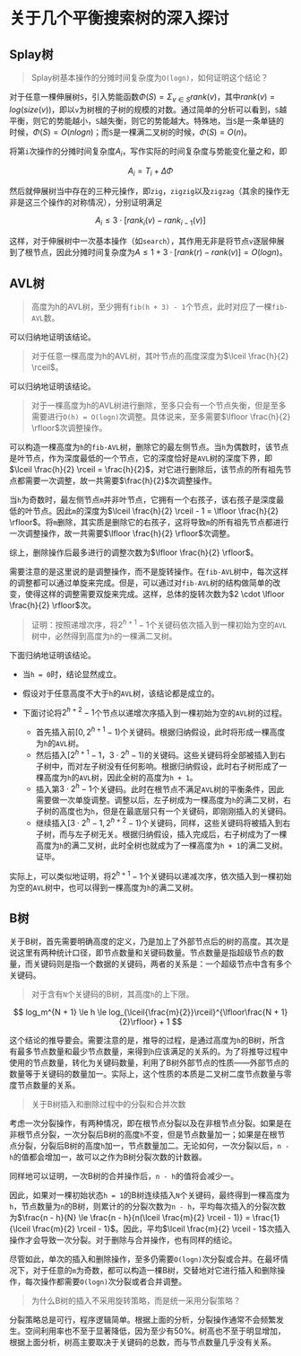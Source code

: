 关于几个平衡搜索树的深入探讨
=========================

## Splay树

> Splay树基本操作的分摊时间复杂度为`O(logn)`，如何证明这个结论？

对于任意一棵伸展树`S`，引入势能函数$\Phi(S) = \Sigma_{v \in S} rank(v)$，其中$rank(v) = log(size(v))$，即以`v`为树根的子树的规模的对数。通过简单的分析可以看到，`S`越平衡，则它的势能越小，`S`越失衡，则它的势能越大。特殊地，当`S`是一条单链的时候，$\Phi(S) = O(nlogn)$；而`S`是一棵满二叉树的时候，$\Phi(S) = O(n)$。

将第`i`次操作的分摊时间复杂度$A_i$，写作实际的时间复杂度与势能变化量之和，即

$$
A_i = T_i + \Delta\Phi
$$

然后就伸展树当中存在的三种元操作，即`zig`，`zigzig`以及`zigzag`（其余的操作无非是这三个操作的对称情况），分别证明满足

$$
A_i \le 3\cdot [rank_i(v) - rank_{i - 1}(v)]
$$

这样，对于伸展树中一次基本操作（如`search`），其作用无非是将节点`v`逐层伸展到了根节点，因此分摊时间复杂度为$A \le 1 + 3\cdot[rank(r) - rank(v)] = O(logn)$。

## AVL树

> 高度为h的AVL树，至少拥有`fib(h + 3) - 1`个节点，此时对应了一棵`fib-AVL`数。

可以归纳地证明该结论。

> 对于任意一棵高度为h的AVL树，其叶节点的高度深度为$\lceil \frac{h}{2} \rceil$。

可以归纳地证明该结论。

> 对于一棵高度为h的AVL树进行删除，至多只会有一个节点失衡，但是至多需要进行`O(h) = O(logn)`次调整。具体说来，至多需要$\lfloor \frac{h}{2} \rfloor$次调整操作。

可以构造一棵高度为`h`的`fib-AVL`树，删除它的最左侧节点。当`h`为偶数时，该节点是叶节点，作为深度最低的一个节点，它的深度恰好是`AVL`树的深度下界，即$\lceil \frac{h}{2} \rceil = \frac{h}{2}$，对它进行删除后，该节点的所有祖先节点都需要一次调整，故一共需要$\frac{h}{2}$次调整操作。

当`h`为奇数时，最左侧节点`m`并非叶节点，它拥有一个右孩子，该右孩子是深度最低的叶节点。因此`m`的深度为$\lceil \frac{h}{2} \rceil - 1 = \lfloor \frac{h}{2} \rfloor$。将`m`删除，其实质是删除它的右孩子，这将导致`m`的所有祖先节点都进行一次调整操作，故一共需要$\lfloor \frac{h}{2} \rfloor$次调整。

综上，删除操作后最多进行的调整次数为$\lfloor \frac{h}{2} \rfloor$。

需要注意的是这里说的是调整操作，而不是旋转操作。在`fib-AVL`树中，每次这样的调整都可以通过单旋来完成。但是，可以通过对`fib-AVL`树的结构做简单的改变，使得这样的调整需要双旋来完成。这样，总体的旋转次数为$2 \cdot \lfloor \frac{h}{2} \rfloor$次。

> 证明：按照递增次序，将$2^{h + 1} - 1$个关键码依次插入到一棵初始为空的`AVL`树中，必然得到高度为`h`的一棵满二叉树。

下面归纳地证明该结论。

+ 当`h = 0`时，结论显然成立。
+ 假设对于任意高度不大于`h`的`AVL`树，该结论都是成立的。
+ 下面讨论将$2^{h + 2} - 1$个节点以递增次序插入到一棵初始为空的`AVL`树的过程。

	- 首先插入前$[0, 2^{h + 1} - 1)$个关键码。根据归纳假设，此时将形成一棵高度为`h`的`AVL`树。
	- 然后插入$[2^{h + 1} - 1， 3\cdot 2^{h} - 1)$的关键码。这些关键码将全部被插入到右子树中，而对左子树没有任何影响。根据归纳假设，此时右子树形成了一棵高度为`h`的`AVL`树，因此全树的高度为`h + 1`。
	- 插入第$3\cdot 2^{h} - 1$个关键码。此时在根节点不满足`AVL`树的平衡条件，因此需要做一次单旋调整。调整以后，左子树成为一棵高度为`h`的满二叉树，右子树的高度也为`h`，但是在最底层只有一个关键码，即刚刚插入的关键码。
	- 继续插入$[3\cdot 2^{h} - 1, 2^{h + 2} - 1)$个关键码，同样，这些关键码将被插入到右子树，而与左子树无关。根据归纳假设，插入完成后，右子树成为了一棵高度为`h`的满二叉树，此时全树也就成为了一棵高度为`h + 1`的满二叉树。
证毕。

实际上，可以类似地证明，将$2^{h + 1} - 1$个关键码以递减次序，依次插入到一棵初始为空的`AVL`树中，也可以得到一棵高度为`h`的满二叉树。

## B树

关于B树，首先需要明确高度的定义，乃是加上了外部节点后的树的高度。其次是说这里有两种统计口径，即节点数量和关键码数量。节点数量是指超级节点的数量，而关键码则是指一个数据的关键码，两者的关系是：一个超级节点中含有多个关键码。

> 对于含有`N`个关键码的B树，其高度`h`的上下限。

$$
log_m^{N + 1} \le h \le log_{\lceil{\frac{m}{2}}\rceil}^{\lfloor\frac{N + 1}{2}\rfloor} + 1
$$

这个结论的推导要会。需要注意的是，推导的过程，是通过高度为`h`的B树，所含有最多节点数量和最少节点数量，来得到`h`应该满足的关系的。为了将推导过程中使用的节点数量，转化为关键码数量，利用了B树外部节点的性质——外部节点的数量等于关键码的数量加一。实际上，这个性质的本质是二叉树二度节点数量与零度节点数量的关系。

> 关于B树插入和删除过程中的分裂和合并次数

考虑一次分裂操作，有两种情况，即在根节点分裂以及在非根节点分裂。如果是在非根节点分裂，一次分裂后B树的高度`h`不变，但是节点数量加一；如果是在根节点分裂，分裂后B树的高度`h`加一，节点数量加二。无论如何，一次分裂以后，`n - h`的值都会增加一，故可以之作为B树分裂次数的计数器。

同样地可以证明，一次B树的合并操作后，`n - h`的值将会减少一。

因此，如果对一棵初始状态`h = 1`的B树连续插入`N`个关键码，最终得到一棵高度为`h`，节点数量为`n`的B树，则累计的的分裂次数为`n - h`，平均每次插入的分裂次数为$\frac{n - h}{N} \le \frac{n - h}{n(\lceil \frac{m}{2} \rceil - 1)} = \frac{1}{\lceil \frac{m}{2} \rceil - 1}$。因此，平均$\lceil \frac{m}{2} \rceil - 1$次插入操作才会导致一次分裂。对于删除与合并操作，也有同样的结论。

尽管如此，单次的插入和删除操作，至多仍需要`O(logn)`次分裂或合并。在最坏情况下，对于任意的`m`为奇数，都可以构造一棵B树，交替地对它进行插入和删除操作，每次操作都需要`O(logn)`次分裂或者合并调整。

> 为什么B树的插入不采用旋转策略，而是统一采用分裂策略？

分裂策略总是可行，程序逻辑简单。根据上面的分析，分裂操作通常不会频繁发生。空间利用率也不至于显著降低，因为至少有50%。树高也不至于明显增加，根据上面分析，树高主要取决于关键码的总数，而与节点数量几乎没有关系。
